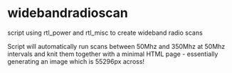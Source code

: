 # widebandradioscan
script using rtl_power and rtl_misc to create wideband radio scans

Script will automatically run scans between 50Mhz and 350Mhz at 50Mhz intervals and knit them together with a minimal HTML page - essentially generating an image which is 55296px across!

